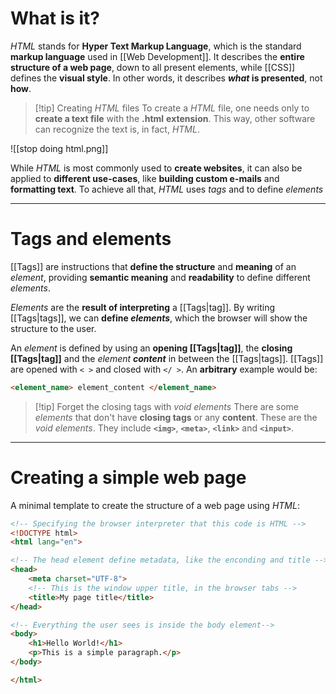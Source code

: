 # What is it?

*HTML* stands for **Hyper Text Markup Language**, which is the standard **markup language** used in [[Web Development]]. It describes the **entire structure of a web page**, down to all present elements, while [[CSS]] defines the **visual style**. In other words, it describes ***what* is presented**, not **how**.

>[!tip] Creating *HTML* files
>To create a *HTML* file, one needs only to **create a text file** with the **.html** **extension**. This way, other software can recognize the text is, in fact, *HTML*.

![[stop doing html.png]]

While *HTML* is most commonly used to **create websites**, it can also be applied to  **different use-cases**, like **building custom e-mails** and **formatting text**. To achieve all that, *HTML* uses *tags* and to define *elements*

___
# Tags and elements

[[Tags]] are instructions that **define the structure** and **meaning** of an *element*, providing **semantic meaning** and **readability** to define different *elements*. 

*Elements* are the **result of interpreting** a [[Tags|tag]]. By writing [[Tags|tags]], we can **define *elements***, which the browser will show the structure to the user.

An *element* is defined by using an **opening [[Tags|tag]]**, the **closing [[Tags|tag]]** and the *element **content*** in between the [[Tags|tags]]. [[Tags]] are opened with `< >` and closed with `</ >`. An **arbitrary** example would be:

```html
<element_name> element_content </element_name>
```

>[!tip] Forget the closing tags with *void elements*
>There are some *elements* that don't have **closing tags** or any **content**. These are the *void elements*. They include **`<img>`**, **`<meta>`**, **`<link>`** and **`<input>`**.

___
# Creating a simple web page

A minimal template to create the structure of a web page using *HTML*:

```html
<!-- Specifying the browser interpreter that this code is HTML -->
<!DOCTYPE html> 
<html lang="en">

<!-- The head element define metadata, like the enconding and title -->
<head>
	<meta charset="UTF-8">
	<!-- This is the window upper title, in the browser tabs -->
	<title>My page title</title>
</head>

<!-- Everything the user sees is inside the body element-->
<body>
	<h1>Hello World!</h1>
	<p>This is a simple paragraph.</p>
</body>

</html>
```